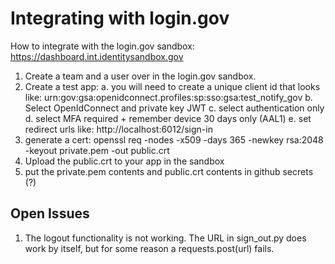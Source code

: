 # Integrating with login.gov

How to integrate with the login.gov sandbox:  https://dashboard.int.identitysandbox.gov

1. Create a team and a user over in the login.gov sandbox.
2. Create a test app:
   a. you will need to create a unique client id that looks like: urn:gov:gsa:openidconnect.profiles:sp:sso:gsa:test_notify_gov
   b. Select OpenIdConnect and private key JWT
   c. select authentication only
   d. select MFA required + remember device 30 days only (AAL1)
   e. set redirect urls like:  http://localhost:6012/sign-in
3. generate a cert: openssl req -nodes -x509 -days 365 -newkey rsa:2048 -keyout private.pem -out public.crt
4. Upload the public.crt to your app in the sandbox
5. put the private.pem contents and public.crt contents in github secrets (?)


## Open Issues

1. The logout functionality is not working.  The URL in sign_out.py does work by itself, but for some reason a 
   requests.post(url) fails.



